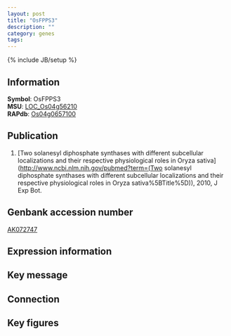 ```yaml
---
layout: post
title: "OsFPPS3"
description: ""
category: genes
tags: 
---
```

{% include JB/setup %}

## Information
__Symbol__: OsFPPS3  
__MSU__: [LOC_Os04g56210](http://rice.plantbiology.msu.edu/cgi-bin/ORF_infopage.cgi?orf=LOC_Os04g56210)  
__RAPdb__: [Os04g0657100](http://rapdb.dna.affrc.go.jp/viewer/gbrowse_details/irgsp1?name=Os04g0657100)  

## Publication
1. [Two solanesyl diphosphate synthases with different subcellular localizations and their respective physiological roles in Oryza sativa](http://www.ncbi.nlm.nih.gov/pubmed?term=(Two solanesyl diphosphate synthases with different subcellular localizations and their respective physiological roles in Oryza sativa%5BTitle%5D)), 2010, J Exp Bot.

## Genbank accession number
[AK072747](http://www.ncbi.nlm.nih.gov/nuccore/AK072747)

## Expression information

## Key message

## Connection

## Key figures


